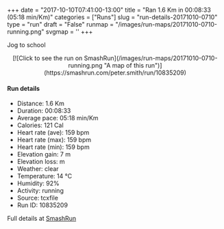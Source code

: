 +++
date = "2017-10-10T07:41:00-13:00"
title = "Ran 1.6 Km in 00:08:33 (05:18 min/Km)"
categories = ["Runs"]
slug = "run-details-20171010-0710"
type = "run"
draft = "False"
runmap = "/images/run-maps/20171010-0710-running.png"
svgmap = '<polyline points="0 92, 1 92, 2 91, 5 89, 14 81, 17 78, 21 74, 26 68, 28 67, 32 65, 35 61, 41 57, 43 55, 44 53, 47 51, 50 47, 56 40, 63 34, 72 26, 81 18, 85 14, 91 9, 92 8, 94 8, 99 12, 100 13, 100 14, 99 16, 98 17, 92 21, 86 25, 84 28, 80 30, 79 32, 77 34, 77 34">'
+++

Jog to school

<!--more-->

<center>
[![Click to see the run on SmashRun](/images/run-maps/20171010-0710-running.png "A map of this run")](https://smashrun.com/peter.smith/run/10835209)
</center>

#### Run details

* Distance: 1.6 Km
* Duration: 00:08:33
* Average pace: 05:18 min/Km
* Calories: 121 Cal
* Heart rate (ave): 159 bpm
* Heart rate (max): 159 bpm
* Heart rate (min): 159 bpm
* Elevation gain: 7 m
* Elevation loss:  m
* Weather: clear
* Temperature: 14 &deg;C
* Humidity: 92%
* Activity: running
* Source: tcxfile
* Run ID: 10835209

Full details at [SmashRun](https://smashrun.com/peter.smith/run/10835209)